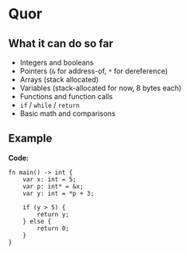 # Quor

## What it can do so far

- Integers and booleans
- Pointers (`&` for address-of, `*` for dereference)
- Arrays (stack allocated)
- Variables (stack-allocated for now, 8 bytes each)
- Functions and function calls
- `if` / `while` / `return`
- Basic math and comparisons

## Example

**Code:**

```quor
fn main() -> int {
    var x: int = 5;
    var p: int* = &x;
    var y: int = *p + 3;

    if (y > 5) {
        return y;
    } else {
        return 0;
    }
}
```
